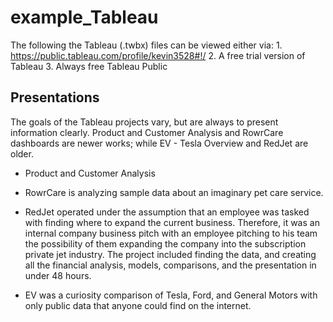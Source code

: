 # example_Tableau

The following the Tableau (.twbx) files can be viewed either via:
	1. https://public.tableau.com/profile/kevin3528#!/
	2. A free trial version of Tableau
	3. Always free Tableau Public

## Presentations

The goals of the Tableau projects vary, but are always to present information clearly. Product and Customer Analysis and RowrCare dashboards are newer works; while EV - Tesla Overview and RedJet are older.

* Product and Customer Analysis

* RowrCare is analyzing sample data about an imaginary pet care service.

* RedJet operated under the assumption that an employee was tasked with finding where to expand the current business.  Therefore, it was an internal company business pitch with an employee pitching to his team the possibility of them expanding the company into the subscription private jet industry. The project included finding the data, and creating all the financial analysis, models, comparisons, and the presentation in under 48 hours.

* EV was a curiosity comparison of Tesla, Ford, and General Motors with only public data that anyone could find on the internet.

